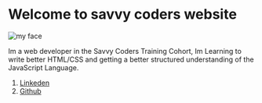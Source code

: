 # Welcome to savvy coders website

![my face](https://avatars1.githubusercontent.com/u/17262777?s=460&v=4)

Im a web developer in the Savvy Coders Training Cohort, Im Learning to write better HTML/CSS and getting a better structured understanding of the JavaScript Language.

1. [Linkeden](https://www.linkedin.com/in/kevin-townson-2ab596125/)
2. [Github](https://github.com/ktown5422)

